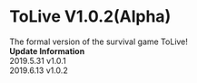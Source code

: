 # ToLive V1.0.2(Alpha)
The formal version of the survival game ToLive!  
**Update Information**  
2019.5.31 v1.0.1  
2019.6.13 v1.0.2
